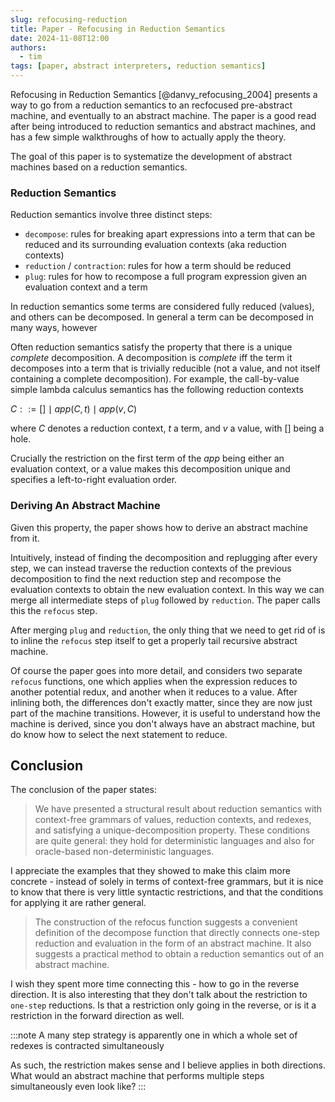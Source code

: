 ```yaml
---
slug: refocusing-reduction
title: Paper - Refocusing in Reduction Semantics
date: 2024-11-08T12:00
authors:
  - tim
tags: [paper, abstract interpreters, reduction semantics]
---
```


Refocusing in Reduction Semantics [@danvy_refocusing_2004] presents a way to go from
a reduction semantics to an recfocused pre-abstract machine, and eventually to an abstract machine. The paper is a good read after being introduced to reduction semantics and abstract machines, and has a few simple walkthroughs of how to actually apply the theory.

<!--truncate-->

The goal of this paper is to systematize the development of abstract machines based on
a reduction semantics. 

### Reduction Semantics

Reduction semantics involve three distinct steps:
- `decompose`: rules for breaking apart expressions into a term that can be reduced and its surrounding evaluation contexts (aka reduction contexts) 
- `reduction` / `contraction`: rules for how a term should be reduced
- `plug`: rules for how to recompose a full program expression given an evaluation context and a term

In reduction semantics some terms are considered fully reduced (values), and others can be decomposed. In general a term can be decomposed in many ways, however 

Often reduction semantics satisfy the property that there is a unique *complete* decomposition. A decomposition is *complete* iff the term it decomposes into a term that is trivially reducible (not a value, and not itself containing a complete decomposition). For example, the call-by-value simple lambda calculus semantics has the following reduction contexts

$C ::= [] \mid app(C,t) \mid app(v,C)$

where $C$ denotes a reduction context, $t$ a term, and $v$ a value, with $[]$ being a hole.

Crucially the restriction on the first term of the $app$ being either an evaluation context, or a value makes this decomposition unique and specifies a left-to-right evaluation order.

### Deriving An Abstract Machine

Given this property, the paper shows how to derive an abstract machine from it.

Intuitively, instead of finding the decomposition and replugging after every step, we can
instead traverse the reduction contexts of the previous decomposition to find the next
reduction step and recompose the evaluation contexts to obtain the new evaluation context.
In this way we can merge all intermediate steps of `plug` followed by `reduction`. The paper
calls this the `refocus` step.

After merging `plug` and `reduction`, the only thing that we need to get rid of is to inline the `refocus` step itself to get a properly tail recursive abstract machine. 

Of course the paper goes into more detail, and considers two separate `refocus` functions, one
which applies when the expression reduces to another potential redux, and another when it reduces to a value. 
After inlining both, the differences don't exactly matter, since they are now just part of the machine transitions.
However, it is useful to understand how the machine is derived, since you don't always have an abstract machine, but do know how to select the next statement to reduce.

## Conclusion

The conclusion of the paper states:

> We have presented a structural result about reduction semantics with context-free grammars of values, reduction contexts, and redexes, and satisfying a unique-decomposition property. These conditions are quite general: they hold for deterministic languages and also for oracle-based non-deterministic languages.

I appreciate the examples that they showed to make this claim more concrete - instead of solely in terms of context-free grammars, but it is nice to know that there is very little syntactic restrictions, and that the conditions for applying it are rather general.

> The construction of the refocus function suggests a convenient definition of the decompose function that directly connects one-step reduction and evaluation in the form of an abstract machine. It also suggests a practical method to obtain a reduction semantics out of an abstract machine.

I wish they spent more time connecting this - how to go in the reverse direction. It is also interesting that they don't talk about the restriction to `one-step` reductions. Is that a restriction only going in the reverse, or is it a restriction in the forward direction as well.

:::note
A many step strategy is apparently one in which a whole set of redexes is contracted simultaneously

As such, the restriction makes sense and I believe applies in both directions. What would an abstract machine that performs multiple steps simultaneously even look like? 
:::